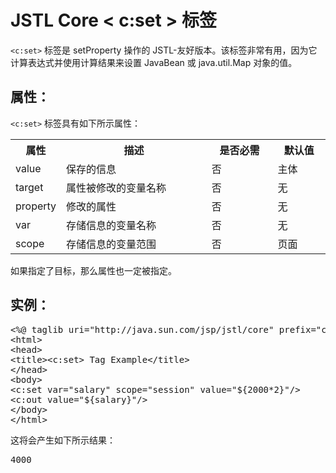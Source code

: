 # JSTL Core < c:set > 标签

`<c:set>` 标签是 setProperty 操作的 JSTL-友好版本。该标签非常有用，因为它计算表达式并使用计算结果来设置 JavaBean 或 java.util.Map 对象的值。

## 属性：

`<c:set>` 标签具有如下所示属性：


<table class="table table-bordered">
<tr><th style="width:15%">属性</th><th>描述 </th><th>是否必需</th><th>默认值</th></tr>
<tr><td>value</td><td>保存的信息</td><td>否</td><td>主体</td></tr>
<tr><td>target</td><td>属性被修改的变量名称</td><td>否</td><td>无</td></tr>
<tr><td>property</td><td>修改的属性</td><td>否</td><td>无</td></tr>
<tr><td>var</td><td>存储信息的变量名称</td><td>否</td><td>无</td></tr>
<tr><td>scope</td><td>存储信息的变量范围</td><td>否</td><td>页面</td></tr>
</table>

如果指定了目标，那么属性也一定被指定。

## 实例：

<pre class="prettyprint notranslate tryit">
&lt;%@ taglib uri="http://java.sun.com/jsp/jstl/core" prefix="c" %&gt;
&lt;html&gt;
&lt;head&gt;
&lt;title&gt;&lt;c:set&gt; Tag Example&lt;/title&gt;
&lt;/head&gt;
&lt;body&gt;
&lt;c:set var="salary" scope="session" value="${2000*2}"/&gt;
&lt;c:out value="${salary}"/&gt;
&lt;/body&gt;
&lt;/html&gt;
</pre>

这将会产生如下所示结果：

<pre class="result notranslate">
4000
</pre>

